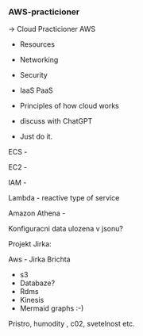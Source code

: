 ### AWS-practicioner

-> Cloud Practicioner AWS

- Resources
- Networking
- Security
- IaaS PaaS


- Principles of how cloud works
- discuss with ChatGPT
- Just do it.

ECS - 

EC2 - 

IAM - 

Lambda - reactive type of service

Amazon Athena - 

Konfiguracni data ulozena v jsonu?


Projekt Jirka:

Aws - Jirka Brichta
- s3
- Databaze?
- Rdms
- Kinesis 
- Mermaid graphs :-)

Pristro, humodity , c02, svetelnost etc.
